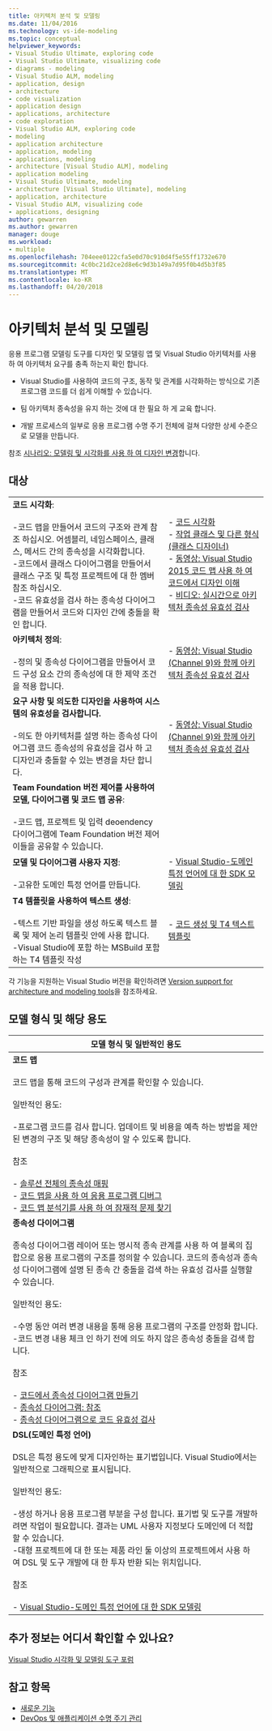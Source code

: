 ```yaml
---
title: 아키텍처 분석 및 모델링
ms.date: 11/04/2016
ms.technology: vs-ide-modeling
ms.topic: conceptual
helpviewer_keywords:
- Visual Studio Ultimate, exploring code
- Visual Studio Ultimate, visualizing code
- diagrams - modeling
- Visual Studio ALM, modeling
- application, design
- architecture
- code visualization
- application design
- applications, architecture
- code exploration
- Visual Studio ALM, exploring code
- modeling
- application architecture
- application, modeling
- applications, modeling
- architecture [Visual Studio ALM], modeling
- application modeling
- Visual Studio Ultimate, modeling
- architecture [Visual Studio Ultimate], modeling
- application, architecture
- Visual Studio ALM, visualizing code
- applications, designing
author: gewarren
ms.author: gewarren
manager: douge
ms.workload:
- multiple
ms.openlocfilehash: 704eee0122cfa5e0d70c910d4f5e55ff1732e670
ms.sourcegitcommit: 4c0bc21d2ce2d8e6c9d3b149a7d95f0b4d5b3f85
ms.translationtype: MT
ms.contentlocale: ko-KR
ms.lasthandoff: 04/20/2018
---
```

# <a name="analyze-and-model-your-architecture"></a>아키텍처 분석 및 모델링
응용 프로그램 모델링 도구를 디자인 및 모델링 앱 및 Visual Studio 아키텍처를 사용 하 여 아키텍처 요구를 충족 하는지 확인 합니다.

* Visual Studio를 사용하여 코드의 구조, 동작 및 관계를 시각화하는 방식으로 기존 프로그램 코드를 더 쉽게 이해할 수 있습니다.

* 팀 아키텍처 종속성을 유지 하는 것에 대 한 필요 하 게 교육 합니다.

* 개발 프로세스의 일부로 응용 프로그램 수명 주기 전체에 걸쳐 다양한 상세 수준으로 모델을 만듭니다.

참조 [시나리오: 모델링 및 시각화를 사용 하 여 디자인 변경](../modeling/scenario-change-your-design-using-visualization-and-modeling.md)합니다.

## <a name="to"></a>대상

|||
|-|-|
|**코드 시각화**:<br /><br /> -코드 맵을 만들어서 코드의 구조와 관계 참조 하십시오. 어셈블리, 네임스페이스, 클래스, 메서드 간의 종속성을 시각화합니다.<br />-코드에서 클래스 다이어그램을 만들어서 클래스 구조 및 특정 프로젝트에 대 한 멤버 참조 하십시오.<br />-코드 유효성을 검사 하는 종속성 다이어그램을 만들어서 코드와 디자인 간에 충돌을 확인 합니다.|-   [코드 시각화](../modeling/visualize-code.md)<br />-   [작업 클래스 및 다른 형식 (클래스 디자이너)](../ide/working-with-classes-and-other-types-class-designer.md)<br />-   [동영상: Visual Studio 2015 코드 맵 사용 하 여 코드에서 디자인 이해](https://channel9.msdn.com/Events/Visual-Studio/Connect-event-2015/502)<br />-   [비디오: 실시간으로 아키텍처 종속성 유효성 검사](https://sec.ch9.ms/sessions/69613110-c334-4f25-bb36-08e5a93456b5/170ValidateArchitectureDependenciesWithVisualStudio.mp4)|
|**아키텍처 정의**:<br /><br /> -정의 및 종속성 다이어그램을 만들어서 코드 구성 요소 간의 종속성에 대 한 제약 조건을 적용 합니다.|-   [동영상: Visual Studio (Channel 9)와 함께 아키텍처 종속성 유효성 검사](https://channel9.msdn.com/Events/Connect/2016/170)|
|**요구 사항 및 의도한 디자인을 사용하여 시스템의 유효성을 검사합니다.**<br /><br /> -의도 한 아키텍처를 설명 하는 종속성 다이어그램 코드 종속성의 유효성을 검사 하 고 디자인과 충돌할 수 있는 변경을 차단 합니다.|-   [동영상: Visual Studio (Channel 9)와 함께 아키텍처 종속성 유효성 검사](https://channel9.msdn.com/Events/Connect/2016/170)|
|**Team Foundation 버전 제어를 사용하여 모델, 다이어그램 및 코드 맵 공유**:<br /><br /> -코드 맵, 프로젝트 및 입력 deoendency 다이어그램에 Team Foundation 버전 제어 이들을 공유할 수 있습니다.| |
|**모델 및 다이어그램 사용자 지정**:<br /><br /> -고유한 도메인 특정 언어를 만듭니다.|-   [Visual Studio-도메인 특정 언어에 대 한 SDK 모델링](../modeling/modeling-sdk-for-visual-studio-domain-specific-languages.md)|
|**T4 템플릿을 사용하여 텍스트 생성**:<br /><br /> -텍스트 기반 파일을 생성 하도록 텍스트 블록 및 제어 논리 템플릿 안에 사용 합니다.<br /> -Visual Studio에 포함 하는 MSBuild 포함 하는 T4 템플릿 작성|-   [코드 생성 및 T4 텍스트 템플릿](../modeling/code-generation-and-t4-text-templates.md)|

각 기능을 지원하는 Visual Studio 버전을 확인하려면 [Version support for architecture and modeling tools](../modeling/what-s-new-for-design-in-visual-studio.md#VersionSupport)을 참조하세요.

## <a name="types-of-models-and-their-uses"></a>모델 형식 및 해당 용도

|**모델 형식 및 일반적인 용도**|
|-------------------------------------|
|**코드 맵**<br /><br /> 코드 맵을 통해 코드의 구성과 관계를 확인할 수 있습니다.<br /><br /> 일반적인 용도:<br /><br /> -프로그램 코드를 검사 합니다. 업데이트 및 비용을 예측 하는 방법을 제안 된 변경의 구조 및 해당 종속성이 알 수 있도록 합니다.<br /><br /> 참조<br /><br /> -   [솔루션 전체의 종속성 매핑](../modeling/map-dependencies-across-your-solutions.md)<br />-   [코드 맵을 사용 하 여 응용 프로그램 디버그](../modeling/use-code-maps-to-debug-your-applications.md)<br />-   [코드 맵 분석기를 사용 하 여 잠재적 문제 찾기](../modeling/find-potential-problems-using-code-map-analyzers.md)|
|**종속성 다이어그램**<br /><br /> 종속성 다이어그램 레이어 또는 명시적 종속 관계를 사용 하 여 블록의 집합으로 응용 프로그램의 구조를 정의할 수 있습니다. 코드의 종속성과 종속성 다이어그램에 설명 된 종속 간 충돌을 검색 하는 유효성 검사를 실행할 수 있습니다.<br /><br /> 일반적인 용도:<br /><br /> -수명 동안 여러 변경 내용을 통해 응용 프로그램의 구조를 안정화 합니다.<br />-코드 변경 내용 체크 인 하기 전에 의도 하지 않은 종속성 충돌을 검색 합니다.<br /><br /> 참조<br /><br /> -   [코드에서 종속성 다이어그램 만들기](../modeling/create-layer-diagrams-from-your-code.md)<br />-   [종속성 다이어그램: 참조](../modeling/layer-diagrams-reference.md)<br />-   [종속성 다이어그램으로 코드 유효성 검사](../modeling/validate-code-with-layer-diagrams.md)|
|**DSL(도메인 특정 언어)**<br /><br /> DSL은 특정 용도에 맞게 디자인하는 표기법입니다. Visual Studio에서는 일반적으로 그래픽으로 표시됩니다.<br /><br /> 일반적인 용도:<br /><br /> -생성 하거나 응용 프로그램 부분을 구성 합니다. 표기법 및 도구를 개발하려면 작업이 필요합니다. 결과는 UML 사용자 지정보다 도메인에 더 적합할 수 있습니다.<br />-대형 프로젝트에 대 한 또는 제품 라인 둘 이상의 프로젝트에서 사용 하 여 DSL 및 도구 개발에 대 한 투자 반환 되는 위치입니다.<br /><br /> 참조<br /><br /> -   [Visual Studio-도메인 특정 언어에 대 한 SDK 모델링](../modeling/modeling-sdk-for-visual-studio-domain-specific-languages.md)|

## <a name="where-can-i-get-more-information"></a>추가 정보는 어디서 확인할 수 있나요?

[Visual Studio 시각화 및 모델링 도구 포럼](http://go.microsoft.com/fwlink/?LinkId=184720)

## <a name="see-also"></a>참고 항목

- [새로운 기능](../modeling/what-s-new-for-design-in-visual-studio.md)
- [DevOps 및 애플리케이션 수명 주기 관리](http://msdn.microsoft.com/Library/74a1f71d-7f23-4c71-8fd7-89ede614fab6)
